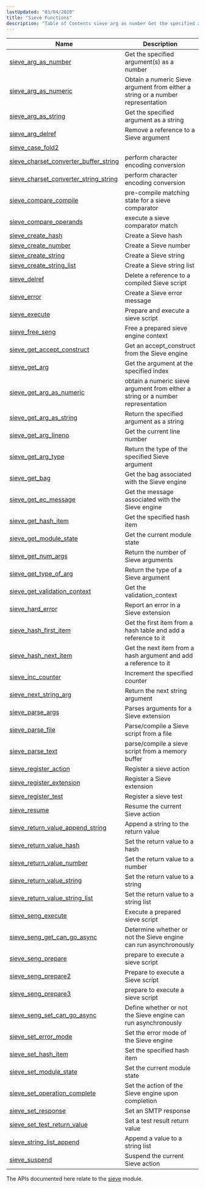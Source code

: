 ```yaml
---
lastUpdated: "03/04/2020"
title: "Sieve Functions"
description: "Table of Contents sieve arg as number Get the specified argument s as a number sieve arg as numeric Obtain a numeric Sieve argument from either a string or a number representation sieve arg as string Get the specified argument as a string sieve arg delref Remove a reference to..."
---
```



| Name                                                                                                                                      | Description                                                                     |
|-------------------------------------------------------------------------------------------------------------------------------------------|---------------------------------------------------------------------------------|
| [sieve_arg_as_number](/momentum/3/3-api/apis-sieve-arg-as-number)                                     | Get the specified argument(s) as a number                                       |
| [sieve_arg_as_numeric](/momentum/3/3-api/apis-sieve-arg-as-numeric)                                   | Obtain a numeric Sieve argument from either a string or a number representation |
| [sieve_arg_as_string](/momentum/3/3-api/apis-sieve-arg-as-string)                                     | Get the specified argument as a string                                          |
| [sieve_arg_delref](/momentum/3/3-api/apis-sieve-arg-delref)                                           | Remove a reference to a Sieve argument                                          |
| [sieve_case_fold2](/momentum/3/3-api/apis-sieve-case-fold-2)                                           |                                                                                 |
| [sieve_charset_converter_buffer_string](/momentum/3/3-api/apis-sieve-charset-converter-buffer-string) | perform character encoding conversion                                           |
| [sieve_charset_converter_string_string](/momentum/3/3-api/apis-sieve-charset-converter-string-string) | perform character encoding conversion                                           |
| [sieve_compare_compile](/momentum/3/3-api/apis-sieve-compare-compile)                                 | pre-compile matching state for a sieve comparator                               |
| [sieve_compare_operands](/momentum/3/3-api/apis-sieve-compare-operands)                               | execute a sieve comparator match                                                |
| [sieve_create_hash](/momentum/3/3-api/apis-sieve-create-hash)                                         | Create a Sieve hash                                                             |
| [sieve_create_number](/momentum/3/3-api/apis-sieve-create-number)                                     | Create a Sieve number                                                           |
| [sieve_create_string](/momentum/3/3-api/apis-sieve-create-string)                                     | Create a Sieve string                                                           |
| [sieve_create_string_list](/momentum/3/3-api/apis-sieve-create-string-list)                           | Create a Sieve string list                                                      |
| [sieve_delref](/momentum/3/3-api/apis-sieve-delref)                                                   | Delete a reference to a compiled Sieve script                                   |
| [sieve_error](/momentum/3/3-api/apis-sieve-error)                                                     | Create a Sieve error message                                                    |
| [sieve_execute](/momentum/3/3-api/apis-sieve-execute)                                                 | Prepare and execute a sieve script                                              |
| [sieve_free_seng](/momentum/3/3-api/apis-sieve-free-seng)                                             | Free a prepared sieve engine context                                            |
| [sieve_get_accept_construct](/momentum/3/3-api/apis-sieve-get-accept-construct)                       | Get an accept_construct from the Sieve engine                                   |
| [sieve_get_arg](/momentum/3/3-api/apis-sieve-get-arg)                                                 | Get the argument at the specified index                                         |
| [sieve_get_arg_as_numeric](/momentum/3/3-api/apis-sieve-get-arg-as-numeric)                           | obtain a numeric sieve argument from either a string or a number representation |
| [sieve_get_arg_as_string](/momentum/3/3-api/apis-sieve-get-arg-as-string)                             | Return the specified argument as a string                                       |
| [sieve_get_arg_lineno](/momentum/3/3-api/apis-sieve-get-arg-lineno)                                   | Get the current line number                                                     |
| [sieve_get_arg_type](/momentum/3/3-api/apis-sieve-get-arg-type)                                       | Return the type of the specified Sieve argument                                 |
| [sieve_get_bag](/momentum/3/3-api/apis-sieve-get-bag)                                                 | Get the bag associated with the Sieve engine                                    |
| [sieve_get_ec_message](/momentum/3/3-api/apis-sieve-get-ec-message)                                   | Get the message associated with the Sieve engine                                |
| [sieve_get_hash_item](/momentum/3/3-api/apis-sieve-get-hash-item)                                     | Get the specified hash item                                                     |
| [sieve_get_module_state](/momentum/3/3-api/apis-sieve-get-module-state)                               | Get the current module state                                                    |
| [sieve_get_num_args](/momentum/3/3-api/apis-sieve-get-num-args)                                       | Return the number of Sieve arguments                                            |
| [sieve_get_type_of_arg](/momentum/3/3-api/apis-sieve-get-type-of-arg)                                 | Return the type of a Sieve argument                                             |
| [sieve_get_validation_context](/momentum/3/3-api/apis-sieve-get-validate-context)                     | Get the validation_context                                                      |
| [sieve_hard_error](/momentum/3/3-api/apis-sieve-hard-error)                                           | Report an error in a Sieve extension                                            |
| [sieve_hash_first_item](/momentum/3/3-api/apis-sieve-hash-first-item)                                 | Get the first item from a hash table and add a reference to it                  |
| [sieve_hash_next_item](/momentum/3/3-api/apis-sieve-hash-next-item)                                   | Get the next item from a hash argument and add a reference to it                |
| [sieve_inc_counter](/momentum/3/3-api/apis-sieve-inc-counter)                                         | Increment the specified counter                                                 |
| [sieve_next_string_arg](/momentum/3/3-api/apis-sieve-next-string-arg)                                 | Return the next string argument                                                 |
| [sieve_parse_args](/momentum/3/3-api/apis-sieve-parse-args)                                           | Parses arguments for a Sieve extension                                          |
| [sieve_parse_file](/momentum/3/3-api/apis-sieve-parse-file)                                           | Parse/compile a Sieve script from a file                                        |
| [sieve_parse_text](/momentum/3/3-api/apis-sieve-parse-text)                                           | parse/compile a sieve script from a memory buffer                               |
| [sieve_register_action](/momentum/3/3-api/apis-sieve-register-action)                                 | Register a sieve action                                                         |
| [sieve_register_extension](/momentum/3/3-api/apis-sieve-register-extension)                           | Register a Sieve extension                                                      |
| [sieve_register_test](/momentum/3/3-api/apis-sieve-register-test)                                     | Register a sieve test                                                           |
| [sieve_resume](/momentum/3/3-api/apis-sieve-resume)                                                   | Resume the current Sieve action                                                 |
| [sieve_return_value_append_string](/momentum/3/3-api/apis-sieve-return-value-append-string)           | Append a string to the return value                                             |
| [sieve_return_value_hash](/momentum/3/3-api/apis-sieve-return-value-hash)                             | Set the return value to a hash                                                  |
| [sieve_return_value_number](/momentum/3/3-api/apis-sieve-return-value-number)                         | Set the return value to a number                                                |
| [sieve_return_value_string](/momentum/3/3-api/apis-sieve-return-value-string)                         | Set the return value to a string                                                |
| [sieve_return_value_string_list](/momentum/3/3-api/apis-sieve-return-value-string-list)               | Set the return value to a string list                                           |
| [sieve_seng_execute](/momentum/3/3-api/apis-sieve-seng-execute)                                       | Execute a prepared sieve script                                                 |
| [sieve_seng_get_can_go_async](/momentum/3/3-api/apis-sieve-seng-get-can-go-async)                     | Determine whether or not the Sieve engine can run asynchronously                |
| [sieve_seng_prepare](/momentum/3/3-api/apis-sieve-seng-prepare)                                       | prepare to execute a sieve script                                               |
| [sieve_seng_prepare2](/momentum/3/3-api/apis-sieve-seng-prepare-2)                                     | Prepare to execute a Sieve script                                               |
| [sieve_seng_prepare3](/momentum/3/3-api/apis-sieve-seng-prepare-3)                                     | prepare to execute a sieve script                                               |
| [sieve_seng_set_can_go_async](/momentum/3/3-api/apis-sieve-seng-set-can-go-async)                     | Define whether or not the Sieve engine can run asynchronously                   |
| [sieve_set_error_mode](/momentum/3/3-api/apis-sieve-set-error-mode)                                   | Set the error mode of the Sieve engine                                          |
| [sieve_set_hash_item](/momentum/3/3-api/apis-sieve-set-hash-item)                                     | Set the specified hash item                                                     |
| [sieve_set_module_state](/momentum/3/3-api/apis-sieve-set-module-state)                               | Set the current module state                                                    |
| [sieve_set_operation_complete](/momentum/3/3-api/apis-sieve-set-operation-complete)                   | Set the action of the Sieve engine upon completion                              |
| [sieve_set_response](/momentum/3/3-api/apis-sieve-set-response)                                       | Set an SMTP response                                                            |
| [sieve_set_test_return_value](/momentum/3/3-api/apis-sieve-set-test-return-value)                     | Set a test result return value                                                  |
| [sieve_string_list_append](/momentum/3/3-api/apis-sieve-string-list-append)                           | Append a value to a string list                                                 |
| [sieve_suspend](/momentum/3/3-api/apis-sieve-suspend)                                                 | Suspend the current Sieve action                                                |

The APIs documented here relate to the [sieve](/momentum/3/3-reference/modules-sieve) module.